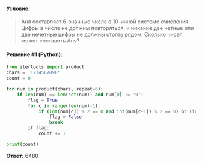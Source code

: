 #### Условие:

> Аня составляет 6-значные числа в 10-ичной системе счисления. Цифры в числе не должны повторяться, и никакие две четные или две нечетные цифры не должны стоять рядом. Сколько чисел может составить Аня?

#### Решение #1 (Python):
```python
from itertools import product
chars = '1234567890'
count = 0

for num in product(chars, repeat=6):
    if len(num) == len(set(num)) and num[0] != '0':
        flag = True
        for c in range(len(num)-1):
            if (int(num[c]) % 2 == 0 and int(num[c+1]) % 2 == 0) or (int(num[c]) % 2 != 0 and int(num[c+1]) % 2 != 0):
                flag = False
                break
        if flag:
            count += 1

print(count)
```

**Ответ:** 6480
